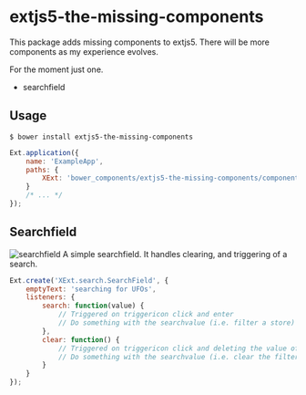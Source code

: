 extjs5-the-missing-components
=============================

This package adds missing components to extjs5.
There will be more components as my experience evolves.

For the moment just one.

* searchfield

Usage
-----

`$ bower install extjs5-the-missing-components`

```js
Ext.application({
    name: 'ExampleApp',
    paths: {
        XExt: 'bower_components/extjs5-the-missing-components/components'
    }
    /* ... */
});
```

Searchfield
-----------

![searchfield](https://github.com/stoeffel/extjs5-the-missing-components/raw/master/images/searchfield.png)
A simple searchfield. It handles clearing, and triggering of a search.

```js
Ext.create('XExt.search.SearchField', {
    emptyText: 'searching for UFOs',
    listeners: {
        search: function(value) {
            // Triggered on triggericon click and enter
            // Do something with the searchvalue (i.e. filter a store)
        },
        clear: function() {
            // Triggered on triggericon click and deleting the value of the field
            // Do something with the searchvalue (i.e. clear the filter of a store)
        }
    }
});
```

